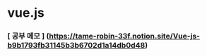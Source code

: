# vue.js 
### [ 공부 메모 ] (https://tame-robin-33f.notion.site/Vue-js-b9b1793fb31145b3b6702d1a14db0d48)
